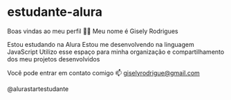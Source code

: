 # estudante-alura

Boas vindas ao meu perfil 💙💙
Meu nome é Gisely Rodrigues

Estou estudando na Alura
Estou me desenvolvendo na linguagem JavaScript
Utilizo esse espaço para minha organização e compartilhamento dos meu projetos desenvolvidos

Você pode entrar em contato comigo 📫
giselyrodrigue@gmail.com

@alurastartestudante
